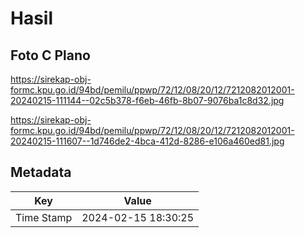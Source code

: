 # Hasil

## Foto C Plano

https://sirekap-obj-formc.kpu.go.id/94bd/pemilu/ppwp/72/12/08/20/12/7212082012001-20240215-111144--02c5b378-f6eb-46fb-8b07-9076ba1c8d32.jpg

https://sirekap-obj-formc.kpu.go.id/94bd/pemilu/ppwp/72/12/08/20/12/7212082012001-20240215-111607--1d746de2-4bca-412d-8286-e106a460ed81.jpg


## Metadata

| Key        | Value               |
| ---------- | ------------------- |
| Time Stamp | 2024-02-15 18:30:25 |



